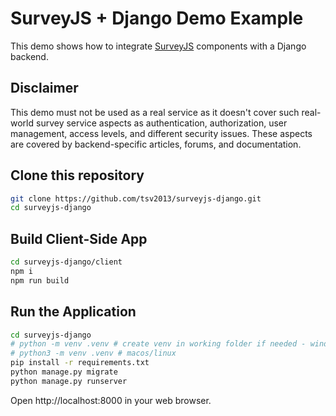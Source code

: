 # SurveyJS + Django Demo Example

This demo shows how to integrate [SurveyJS](https://surveyjs.io/) components with a Django backend.

## Disclaimer

This demo must not be used as a real service as it doesn't cover such real-world survey service aspects as authentication, authorization, user management, access levels, and different security issues. These aspects are covered by backend-specific articles, forums, and documentation.

## Clone this repository

```bash
git clone https://github.com/tsv2013/surveyjs-django.git
cd surveyjs-django
```

## Build Client-Side App

```bash
cd surveyjs-django/client
npm i
npm run build
```

## Run the Application

```bash
cd surveyjs-django
# python -m venv .venv # create venv in working folder if needed - windows
# python3 -m venv .venv # macos/linux
pip install -r requirements.txt
python manage.py migrate  
python manage.py runserver
```

Open http://localhost:8000 in your web browser.

